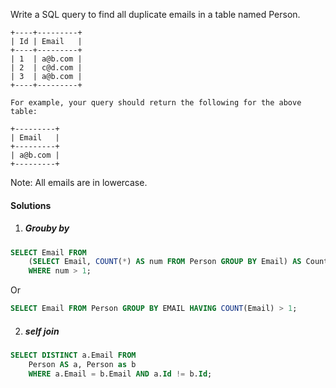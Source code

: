 Write a SQL query to find all duplicate emails in a table named Person.

```
+----+---------+
| Id | Email   |
+----+---------+
| 1  | a@b.com |
| 2  | c@d.com |
| 3  | a@b.com |
+----+---------+

For example, your query should return the following for the above table:

+---------+
| Email   |
+---------+
| a@b.com |
+---------+
```

Note: All emails are in lowercase.

#### Solutions

1. ##### Grouby by

```sql
SELECT Email FROM
    (SELECT Email, COUNT(*) AS num FROM Person GROUP BY Email) AS Counter
    WHERE num > 1;
```

Or

```sql
SELECT Email FROM Person GROUP BY EMAIL HAVING COUNT(Email) > 1;

```


2. ##### self join

```sql
SELECT DISTINCT a.Email FROM
    Person AS a, Person as b
    WHERE a.Email = b.Email AND a.Id != b.Id;
```